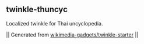 ## twinkle-thuncyc

Localized twinkle for Thai uncyclopedia.

|| Generated from [wikimedia-gadgets/twinkle-starter](https://github.com/wikimedia-gadgets/twinkle-starter) ||